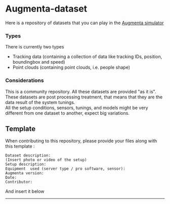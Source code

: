# Augmenta-dataset

Here is a repository of datasets that you can play in the [Augmenta simulator](https://docs.augmenta.tech/get-the-simulator)

### Types

There is currently two types
- Tracking data (containing a collection of data like tracking IDs, position, boundingbox and speed)
- Point clouds (containing point clouds, i.e. people shape)

### Considerations

This is a community repository. All these datasets are provided "as it is".\
These datasets are post processing treatment, that means that they are the data result of the system tunings.\
All the setup conditions, sensors, tunings, and models might be very different from one dataset to another, expect big variations.

## Template

When contributing to this repository, please provide your files along with this template :
```
Dataset description:
(Insert photo or video of the setup)
Setup description:
Equipment  used (server type / pro software, sensor):
Augmenta version:
Date:
Contributor:
```
And insert it below

----

